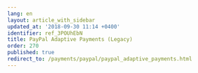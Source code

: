 ```yaml
---
lang: en
layout: article_with_sidebar
updated_at: '2018-09-30 11:14 +0400'
identifier: ref_3POUhEbN
title: PayPal Adaptive Payments (Legacy)
order: 270
published: true
redirect_to: /payments/paypal/paypal_adaptive_payments.html
---
```

